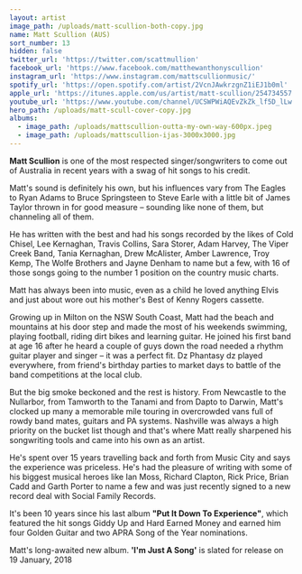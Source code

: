 ```yaml
---
layout: artist
image_path: /uploads/matt-scullion-both-copy.jpg
name: Matt Scullion (AUS)
sort_number: 13
hidden: false
twitter_url: 'https://twitter.com/scattmullion'
facebook_url: 'https://www.facebook.com/matthewanthonyscullion'
instagram_url: 'https://www.instagram.com/mattscullionmusic/'
spotify_url: 'https://open.spotify.com/artist/2VcnJAwkrzgnZ1iEJ1b0ml'
apple_url: 'https://itunes.apple.com/us/artist/matt-scullion/254734557'
youtube_url: 'https://www.youtube.com/channel/UCSWPWiAQEvZkZk_lf5D_lLw'
hero_path: /uploads/matt-scull-cover-copy.jpg
albums:
  - image_path: /uploads/mattscullion-outta-my-own-way-600px.jpeg
  - image_path: /uploads/mattscullion-ijas-3000x3000.jpg
---
```


**Matt Scullion** is one of the most respected singer/songwriters to come out of Australia in recent years with a swag of hit songs to his credit.

Matt's sound is definitely his own, but his influences vary from The Eagles to Ryan Adams to Bruce Springsteen to Steve Earle with a little bit of James Taylor thrown in for good measure – sounding like none of them, but channeling all of them.

He has written with the best and had his songs recorded by the likes of Cold Chisel, Lee Kernaghan, Travis Collins, Sara Storer, Adam Harvey, The Viper Creek Band, Tania Kernaghan, Drew McAlister, Amber Lawrence, Troy Kemp, The Wolfe Brothers and Jayne Denham to name but a few, with 16 of those songs going to the number 1 position on the country music charts.

Matt has always been into music, even as a child he loved anything Elvis and just about wore out his mother's Best of Kenny Rogers cassette.

Growing up in Milton on the NSW South Coast, Matt had the beach and mountains at his door step and made the most of his weekends swimming, playing football, riding dirt bikes and learning guitar. He joined his first band at age 16 after he heard a couple of guys down the road needed a rhythm guitar player and singer – it was a perfect fit. Dz Phantasy dz played everywhere, from friend's birthday parties to market days to battle of the band competitions at the local club.

But the big smoke beckoned and the rest is history. From Newcastle to the Nullarbor, from Tamworth to the Tanami and from Dapto to Darwin, Matt's clocked up many a memorable mile touring in overcrowded vans full of rowdy band mates, guitars and PA systems. Nashville was always a high priority on the bucket list though and that's where Matt really sharpened his songwriting tools and came into his own as an artist.

He's spent over 15 years travelling back and forth from Music City and says the experience was priceless. He's had the pleasure of writing with some of his biggest musical heroes like Ian Moss, Richard Clapton, Rick Price, Brian Cadd and Garth Porter to name a few and was just recently signed to a new record deal with Social Family Records.

It's been 10 years since his last album **"Put It Down To Experience"**, which featured the hit songs Giddy Up and Hard Earned Money and earned him four Golden Guitar and two APRA Song of the Year nominations.

Matt's long-awaited new album. **'I'm Just A Song'** is slated for release on 19 January, 2018